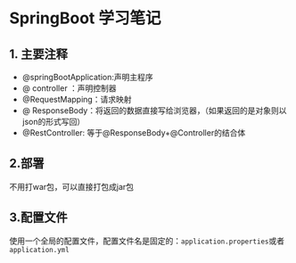 # SpringBoot 学习笔记

## 1. 主要注释

* @springBootApplication:声明主程序
* @ controller ：声明控制器
* @RequestMapping：请求映射
* @ ResponseBody：将返回的数据直接写给浏览器，（如果返回的是对象则以json的形式写回）
* @RestController: 等于@ResponseBody+@Controller的结合体

  



## 2.部署

不用打war包，可以直接打包成jar包



## 3.配置文件

使用一个全局的配置文件，配置文件名是固定的：`application.properties`或者`application.yml`

